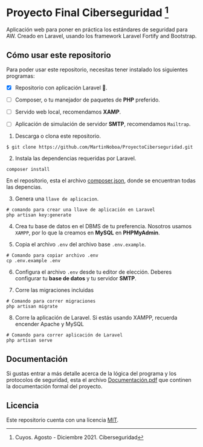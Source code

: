# Proyecto Final Ciberseguridad [^1]
Aplicación web para poner en práctica los estándares de seguridad para AW. Creado en Laravel, usando los framework Laravel Fortify and Bootstrap.


## Cómo usar este repositorio
Para poder usar este repositorio, necesitas tener instalado los siguientes programas:
- [x] Repositorio con aplicación Laravel :tada:.
- [ ] Composer, o tu manejador de paquetes de **PHP** preferido.
- [ ] Servido web local, recomendamos **XAMP**.
- [ ] Aplicación de simulación de servidor **SMTP**, recomendamos `Mailtrap`. 



1. Descarga o clona este repositorio.
```shell
$ git clone https://github.com/MartinNoboa/ProyectoCiberseguridad.git
```

2. Instala las dependencias requeridas por Laravel.
```shell
composer install
```
En el repositorio, esta el archivo [composer.json](composer.json), donde se encuentran todas las depencias. 

3. Genera una `llave de aplicacion`.
```
# comando para crear una llave de aplicación en Laravel
php artisan key:generate
```
4. Crea tu base de datos en el DBMS de tu preferencia. Nosotros usamos `XAMPP`, por lo que la creamos en **MySQL** en **PHPMyAdmin**.

5. Copia el archivo `.env` del archivo base `.env.example`.
```shell
# Comando para copiar archivo .env 
cp .env.example .env
```

6. Configura el archivo `.env` desde tu editor de elección. Deberes configurar tu **base de datos** y tu servidor **SMTP**.

7. Corre las migraciones incluidas
```shell
# Comando para correr migraciones
php artisan migrate
```

8. Corre la aplicación de Laravel. Si estás usando XAMPP, recuerda encender Apache y MySQL
```shell
# Comando para correr aplicación de Laravel
php artisan serve
```

## Documentación
Si gustas entrar a más detalle acerca de la lógica del programa y los protocolos de seguridad, esta el archivo [Documentación.pdf](composer.json) que continen la documentación formal del proyecto. 


## Licencia
Este repositorio cuenta con una licencia [MIT](https://opensource.org/licenses/MIT).


[^1]: Cuyos.
  Agosto - Diciembre 2021.
  Ciberseguridad  